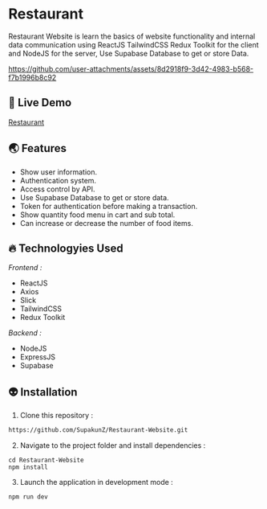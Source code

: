 # Restaurant
Restaurant Website is learn the basics of website functionality and internal data communication using ReactJS TailwindCSS Redux Toolkit for the client and NodeJS for the server, Use Supabase Database to get or store Data.

https://github.com/user-attachments/assets/8d2918f9-3d42-4983-b568-f7b1996b8c92

## 🌈 Live Demo 
<a href='https://restaurantz.netlify.app/' target="_blank">Restaurant</a>

## 🌏 Features
  <ul>
      <li>Show user information.</li>
      <li>Authentication system.</li>
      <li>Access control by API.</li>
      <li>Use Supabase Database to get or store data.</li>
      <li>Token for authentication before making a transaction.</li>
      <li>Show quantity food menu in cart and sub total.</li>
      <li>Can increase or decrease the number of food items.</li>
  </ul>

## 🔥 Technologyies Used
  <i>Frontend :</i>
  <ul>
      <li>ReactJS</li>
      <li>Axios</li>
      <li>Slick</li>
      <li>TailwindCSS</li>
      <li>Redux Toolkit</li>
  </ul>
  
  <i>Backend :</i>
  <ul>
      <li>NodeJS</li>
      <li>ExpressJS</li>  
      <li>Supabase</li>
  </ul>


## 👽 Installation

1. Clone this repository :

```bash
https://github.com/SupakunZ/Restaurant-Website.git
```

2. Navigate to the project folder and install dependencies :

```
cd Restaurant-Website
npm install
```

3. Launch the application in development mode :

```
npm run dev
```
